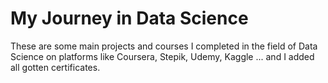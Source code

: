 # My Journey in Data Science
These are some main projects and courses I completed in the field of Data Science on   platforms like Coursera, Stepik, Udemy, Kaggle ... and I added all gotten certificates.
